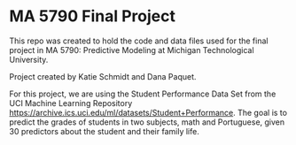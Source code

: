 # MA 5790 Final Project

This repo was created to hold the code and data files used for the final project in MA 5790: Predictive Modeling at Michigan Technological University. 

Project created by Katie Schmidt and Dana Paquet.

For this project, we are using the Student Performance Data Set from the UCI Machine Learning Repository https://archive.ics.uci.edu/ml/datasets/Student+Performance. The goal is to predict the grades of students in two subjects, math and Portuguese, given 30 predictors about the student and their family life.
